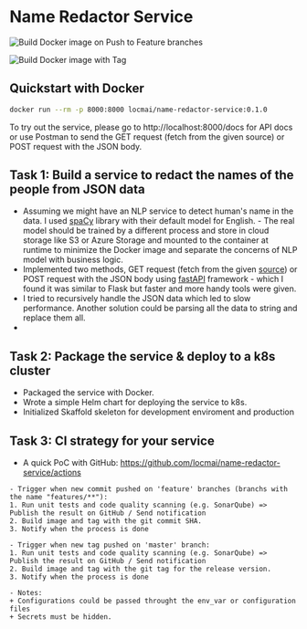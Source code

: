 # Name Redactor Service

![Build Docker image on Push to Feature branches](https://github.com/locmai/name-redactor-service/workflows/Build%20Docker%20image%20on%20Push%20to%20Feature%20branches/badge.svg)

![Build Docker image with Tag](https://github.com/locmai/name-redactor-service/workflows/Build%20Docker%20image%20with%20Tag/badge.svg)

## Quickstart with Docker

```bash
docker run --rm -p 8000:8000 locmai/name-redactor-service:0.1.0
```

To try out the service, please go to http://localhost:8000/docs for API docs or use Postman to send the GET request (fetch from the given source) or POST request with the JSON body.

## Task 1: Build a service to redact the names of the people from JSON data

- Assuming we might have an NLP service to detect human's name in the data. I used [spaCy](https://spacy.io/) library with their default model for English. - The real model should be trained by a different process and store in cloud storage like S3 or Azure Storage and mounted to the container at runtime to minimize the Docker image and separate the concerns of NLP model with business logic.
- Implemented two methods, GET request (fetch from the given [source](http://therecord.co/feed.json)) or POST request with the JSON body using [fastAPI](https://fastapi.tiangolo.com/) framework - which I found it was similar to Flask but faster and more handy tools were given.
- I tried to recursively handle the JSON data which led to slow performance. Another solution could be parsing all the data to string and replace them all.
-

## Task 2: Package the service & deploy to a k8s cluster

- Packaged the service with Docker.
- Wrote a simple Helm chart for deploying the service to k8s.
- Initialized Skaffold skeleton for development enviroment and production

## Task 3: CI strategy for your service

- A quick PoC with GitHub: https://github.com/locmai/name-redactor-service/actions

```
- Trigger when new commit pushed on 'feature' branches (branchs with the name "features/**"):
1. Run unit tests and code quality scanning (e.g. SonarQube) => Publish the result on GitHub / Send notification
2. Build image and tag with the git commit SHA.
3. Notify when the process is done

- Trigger when new tag pushed on 'master' branch:
1. Run unit tests and code quality scanning (e.g. SonarQube) => Publish the result on GitHub / Send notification
2. Build image and tag with the git tag for the release version.
3. Notify when the process is done

- Notes:
+ Configurations could be passed throught the env_var or configuration files
+ Secrets must be hidden.
```
